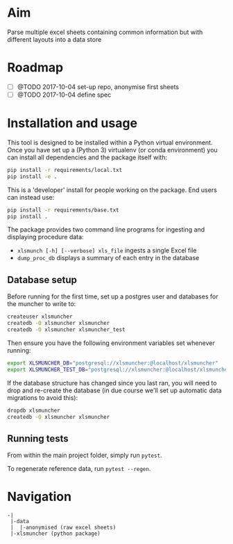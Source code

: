 # Aim

Parse multiple excel sheets containing common information but with different layouts into a data store

# Roadmap

- [ ] @TODO 2017-10-04 set-up repo, anonymise first sheets
- [ ] @TODO 2017-10-04 define spec

# Installation and usage

This tool is designed to be installed within a Python virtual environment. Once you have set up a
(Python 3) virtualenv (or conda environment) you can install all dependencies and the package
itself with:
```sh
pip install -r requirements/local.txt
pip install -e .
```

This is a 'developer' install for people working on the package. End users can instead use:
```sh
pip install -r requirements/base.txt
pip install .
```

The package provides two command line programs for ingesting and displaying procedure data:
* `xlsmunch [-h] [--verbose] xls_file` ingests a single Excel file
* `dump_proc_db` displays a summary of each entry in the database

## Database setup

Before running for the first time, set up a postgres user and databases for the muncher to write to:
```sh
createuser xlsmuncher
createdb -O xlsmuncher xlsmuncher
createdb -O xlsmuncher xlsmuncher_test
```

Then ensure you have the following environment variables set whenever running:
```sh
export XLSMUNCHER_DB="postgresql://xlsmuncher:@localhost/xlsmuncher"
export XLSMUNCHER_TEST_DB="postgresql://xlsmuncher:@localhost/xlsmuncher_test"
```

If the database structure has changed since you last ran, you will need to drop and re-create the
database (in due course we'll set up automatic data migrations to avoid this):
```sh
dropdb xlsmuncher
createdb -O xlsmuncher xlsmuncher
```

## Running tests

From within the main project folder, simply run `pytest`.

To regenerate reference data, run `pytest --regen`.

# Navigation

```
-|
 |-data
 |  |-anonymised (raw excel sheets)
 |-xlsmuncher (python package)
```
